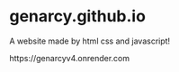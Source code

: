 # genarcy.github.io
A website made by html css and javascript!
<html>
https://genarcyv4.onrender.com
